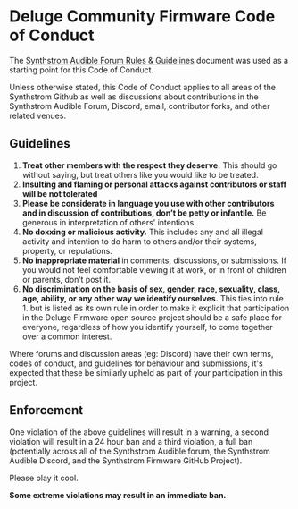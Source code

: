 # Deluge Community Firmware Code of Conduct

The [Synthstrom Audible Forum Rules & Guidelines](https://synthstrom.com/synthstrom-audible-forum-rules-guidelines/) document was used as a starting point for this Code of Conduct.

Unless otherwise stated, this Code of Conduct applies to all areas of the Synthstrom Github as well as discussions about contributions in the Synthstrom Audible Forum, Discord, email, contributor forks, and other related venues.

## Guidelines

1. **Treat other members with the respect they deserve.** This should go without saying, but treat others like you would like to be treated.
2. **Insulting and flaming or personal attacks against contributors or staff will be not tolerated**
3. **Please be considerate in language you use with other contributors and in discussion of contributions, don’t be petty or infantile.** Be generous in interpretation of others' intentions.
4. **No doxxing or malicious activity.** This includes any and all illegal activity and intention to do harm to others and/or their systems, property, or reputations.
5. **No inappropriate material** in comments, discussions, or submissions.  If you would not feel comfortable viewing it at work, or in front of children or parents, don’t post it.
6. **No discrimination on the basis of sex, gender, race, sexuality, class, age, ability, or any other way we identify ourselves.**  This ties into rule 1. but is listed as its own rule in order to make it explicit that participation in the Deluge Firmware open source project should be a safe place for everyone, regardless of how you identify yourself, to come together over a common interest.

Where forums and discussion areas (eg: Discord) have their own terms, codes of conduct, and guidelines for behaviour and submissions, it's expected that these be similarly upheld as part of your participation in this project.

## Enforcement

One violation of the above guidelines will result in a warning, a second violation will result in a 24 hour ban and a third violation, a full ban (potentially across all of the Synthstrom Audible forum, the Synthstrom Audible Discord, and the Synthstrom Firmware GitHub Project).

Please play it cool.

**Some extreme violations may result in an immediate ban.**